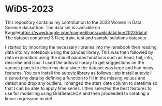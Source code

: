 # WiDS-2023

This repository contains my contribution to the 2023 Women in Data Science dackathon.
The data set is available on Kaggle(https://www.kaggle.com/competitions/widsdatathon2023/data). The dataset contained 3 files; train, test and sample solutions datasets

I started by importing the necessary libraries into my notebook then reading data into my notebook using the pandas library.
This was then followed by data exploration using the inbuilt pandas functions such as head, tail, info, describe and isna.
I used the autoviz library to get suggestions on the various places to clean my data since the dataset was large and had many features.
You can install the autoviz library as follows : pip install autoviz
I cleaned my data by defining a function to fill in the missing values and detect and drop any outliers. I changed the start_date column to datetime so that I can be able to apply time series.
I then selected the best features to use for modelling using GridSearchCV and then proceeded to creating a linear regression model
